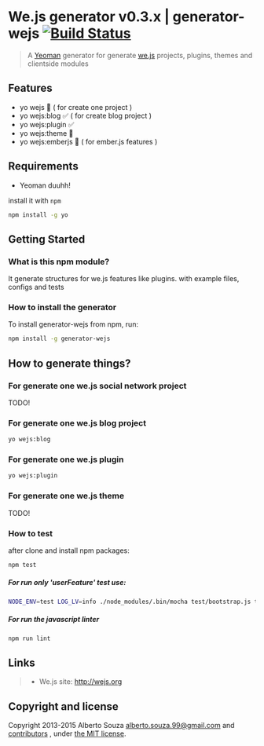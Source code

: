 # We.js generator v0.3.x | generator-wejs [![Build Status](https://secure.travis-ci.org/wejs/generator-wejs.png?branch=master)](https://travis-ci.org/wejs/generator-wejs)

> A [Yeoman](http://yeoman.io) generator for generate [we.js](https://github.com/wejs) projects, plugins, themes and clientside modules

## Features

 - yo wejs :construction: ( for create one project )
 - yo wejs:blog :white_check_mark: ( for create blog project )
 - yo wejs:plugin :white_check_mark:
 - yo wejs:theme :construction:
 - yo wejs:emberjs :construction: ( for ember.js features )

## Requirements

 - Yeoman duuhh!

install it with ```npm```

```bash
npm install -g yo
```

## Getting Started

### What is this npm module?

It generate structures for we.js features like plugins. with example files, configs and tests


### How to install the generator

To install generator-wejs from npm, run:

```bash
npm install -g generator-wejs
```

## How to generate things?

### For generate one we.js social network project
TODO!

### For generate one we.js blog project

```sh
yo wejs:blog
```

### For generate one we.js plugin

```sh
yo wejs:plugin
```

### For generate one we.js theme
TODO!

### How to test

after clone and install npm packages:

```sh
npm test
```

##### For run only 'userFeature' test use:

```sh
NODE_ENV=test LOG_LV=info ./node_modules/.bin/mocha test/bootstrap.js test/**/*.test.js -g 'wejs:plugin'
```

##### For run the javascript linter

```sh
npm run lint
```


## Links

> * We.js site: http://wejs.org

## Copyright and license

Copyright 2013-2015 Alberto Souza <alberto.souza.99@gmail.com> and [contributors](https://github.com/wejs/generator-wejs/graphs/contributors) , under [the MIT license](LICENSE).

